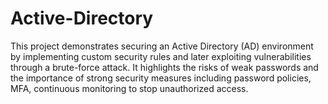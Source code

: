 # Active-Directory
This project demonstrates securing an Active Directory (AD) environment by implementing custom security rules and later exploiting vulnerabilities through a brute-force attack. It highlights the risks of weak passwords and the importance of strong security measures including password policies, MFA, continuous monitoring to stop unauthorized access.
